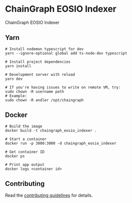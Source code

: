 # ChainGraph EOSIO Indexer

ChainGraph EOSIO Indexer

## Yarn

```
# Install nodemon typescript for dev
yarn --ignore-optional global add ts-node-dev typescript

# Install project dependencies
yarn install

# Development server with reload
yarn dev

# If you're having issues to write on remote VM, try:
sudo chown -R username path 
# Example:
sudo chown -R andler /opt/chaingraph 

```

## Docker

```
# Build the image
docker build -t chaingraph_eosio_indexer .

# Start a container
docker run -p 3000:3000 -d chaingraph_eosio_indexer

# Get container ID
docker ps

# Print app output
docker logs <container id>
```

## Contributing

Read the [contributing guidelines](https://docs.chaingraph.io/contributing) for details.
